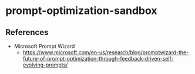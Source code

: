 # prompt-optimization-sandbox



## References
- Microsoft Prompt Wizard
	- https://www.microsoft.com/en-us/research/blog/promptwizard-the-future-of-prompt-optimization-through-feedback-driven-self-evolving-prompts/
